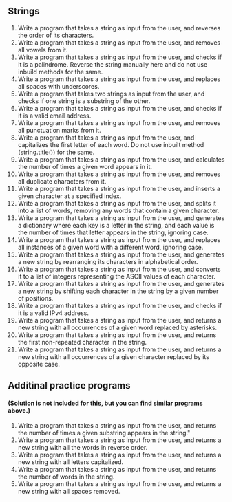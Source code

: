 ## Strings
1. Write a program that takes a string as input from the user, and reverses the order of its characters.
2. Write a program that takes a string as input from the user, and removes all vowels from it.
3. Write a program that takes a string as input from the user, and checks if it is a palindrome. Reverse the string manually here and do not use inbuild methods for the same.
4. Write a program that takes a string as input from the user, and replaces all spaces with underscores.
5. Write a program that takes two strings as input from the user, and checks if one string is a substring of the other.
6. Write a program that takes a string as input from the user, and checks if it is a valid email address.
7. Write a program that takes a string as input from the user, and removes all punctuation marks from it.
8. Write a program that takes a string as input from the user, and capitalizes the first letter of each word. Do not use inbuilt method (string.title()) for the same.
9. Write a program that takes a string as input from the user, and calculates the number of times a given word appears in it.
10. Write a program that takes a string as input from the user, and removes all duplicate characters from it.
11. Write a program that takes a string as input from the user, and inserts a given character at a specified index.
12. Write a program that takes a string as input from the user, and splits it into a list of words, removing any words that contain a given character.
13. Write a program that takes a string as input from the user, and generates a dictionary where each key is a letter in the string, and each value is the number of times that letter appears in the string, ignoring case.
14. Write a program that takes a string as input from the user, and replaces all instances of a given word with a different word, ignoring case.
15. Write a program that takes a string as input from the user, and generates a new string by rearranging its characters in alphabetical order.
16. Write a program that takes a string as input from the user, and converts it to a list of integers representing the ASCII values of each character.
17. Write a program that takes a string as input from the user, and generates a new string by shifting each character in the string by a given number of positions.
18. Write a program that takes a string as input from the user, and checks if it is a valid IPv4 address.
19. Write a program that takes a string as input from the user, and returns a new string with all occurrences of a given word replaced by asterisks.
20. Write a program that takes a string as input from the user, and returns the first non-repeated character in the string.
21. Write a program that takes a string as input from the user, and returns a new string with all occurrences of a given character replaced by its opposite case.

## Additinal practice programs 
#### (Solution is not included for this, but you can find similar programs above.)
1. Write a program that takes a string as input from the user, and returns the number of times a given substring appears in the string."
2. Write a program that takes a string as input from the user, and returns a new string with all the words in reverse order.
3. Write a program that takes a string as input from the user, and returns a new string with all letters capitalized.
4. Write a program that takes a string as input from the user, and returns the number of words in the string.
5. Write a program that takes a string as input from the user, and returns a new string with all spaces removed.






